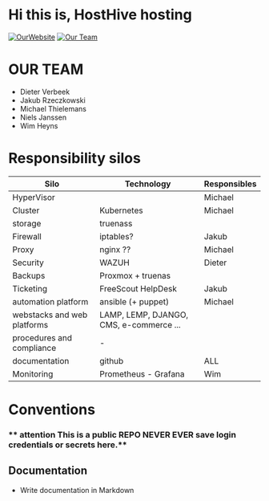 # Hi this is, HostHive hosting

[![OurWebsite](https://img.shields.io/static/v1?label=Our&message=Website&color=blue)](https://projecthosting/)
[![Our Team](https://img.shields.io/static/v1?label=Sign-up&message=for%20news&color=red)](https://projecthosting)


# OUR TEAM

- Dieter Verbeek
- Jakub Rzeczkowski
- Michael Thielemans
- Niels Janssen
- Wim Heyns


# Responsibility silos

| **Silo** | **Technology** | **Responsibles**
| ---|---|---|
| HyperVisor |  | Michael  |
| Cluster | Kubernetes | Michael  |
| storage | truenass |
| Firewall | iptables? |  Jakub  |
| Proxy | nginx ?? | Michael |
| Security | WAZUH | Dieter |
| Backups | Proxmox + truenas |
| Ticketing  | FreeScout HelpDesk | Jakub |
| automation platform | ansible (+ puppet) | Michael |
| webstacks and web platforms| LAMP, LEMP, DJANGO, CMS, e-commerce ... |
| procedures and compliance| - | 
| documentation | github | ALL
| Monitoring | Prometheus  - Grafana | Wim


# Conventions
### ** attention This is a public REPO   NEVER EVER save login credentials or secrets here.**

## Documentation
- Write documentation in Markdown


